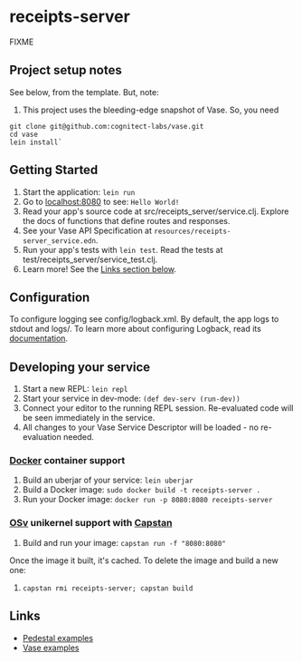 # receipts-server

FIXME

## Project setup notes

See below, from the template. But, note:

1. This project uses the bleeding-edge snapshot of Vase.  So, you need
```
git clone git@github.com:cognitect-labs/vase.git
cd vase
lein install`
```

## Getting Started

1. Start the application: `lein run`
2. Go to [localhost:8080](http://localhost:8080/) to see: `Hello World!`
3. Read your app's source code at src/receipts_server/service.clj. Explore the docs of functions
   that define routes and responses.
4. See your Vase API Specification at `resources/receipts-server_service.edn`.
5. Run your app's tests with `lein test`. Read the tests at test/receipts_server/service_test.clj.
6. Learn more! See the [Links section below](#links).


## Configuration

To configure logging see config/logback.xml. By default, the app logs to stdout and logs/.
To learn more about configuring Logback, read its [documentation](http://logback.qos.ch/documentation.html).

## Developing your service

1. Start a new REPL: `lein repl`
2. Start your service in dev-mode: `(def dev-serv (run-dev))`
3. Connect your editor to the running REPL session.
   Re-evaluated code will be seen immediately in the service.
4. All changes to your Vase Service Descriptor will be loaded - no re-evaluation
   needed.

### [Docker](https://www.docker.com/) container support

1. Build an uberjar of your service: `lein uberjar`
2. Build a Docker image: `sudo docker build -t receipts-server .`
3. Run your Docker image: `docker run -p 8080:8080 receipts-server`

### [OSv](http://osv.io/) unikernel support with [Capstan](http://osv.io/capstan/)

1. Build and run your image: `capstan run -f "8080:8080"`

Once the image it built, it's cached.  To delete the image and build a new one:

1. `capstan rmi receipts-server; capstan build`


## Links

 * [Pedestal examples](https://github.com/pedestal/samples)
 * [Vase examples](https://github.com/___/vase/samples)


